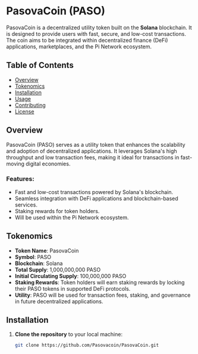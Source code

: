 # PasovaCoin (PASO)

PasovaCoin is a decentralized utility token built on the **Solana** blockchain. It is designed to provide users with fast, secure, and low-cost transactions. The coin aims to be integrated within decentralized finance (DeFi) applications, marketplaces, and the Pi Network ecosystem. 

## Table of Contents
- [Overview](#overview)
- [Tokenomics](#tokenomics)
- [Installation](#installation)
- [Usage](#usage)
- [Contributing](#contributing)
- [License](#license)

## Overview
PasovaCoin (PASO) serves as a utility token that enhances the scalability and adoption of decentralized applications. It leverages Solana's high throughput and low transaction fees, making it ideal for transactions in fast-moving digital economies.

### Features:
- Fast and low-cost transactions powered by Solana's blockchain.
- Seamless integration with DeFi applications and blockchain-based services.
- Staking rewards for token holders.
- Will be used within the Pi Network ecosystem.

## Tokenomics
- **Token Name**: PasovaCoin
- **Symbol**: PASO
- **Blockchain**: Solana
- **Total Supply**: 1,000,000,000 PASO
- **Initial Circulating Supply**: 100,000,000 PASO
- **Staking Rewards**: Token holders will earn staking rewards by locking their PASO tokens in supported DeFi protocols.
- **Utility**: PASO will be used for transaction fees, staking, and governance in future decentralized applications.

## Installation

1. **Clone the repository** to your local machine:
   ```bash
   git clone https://github.com/Pasovacoin/PasovaCoin.git
